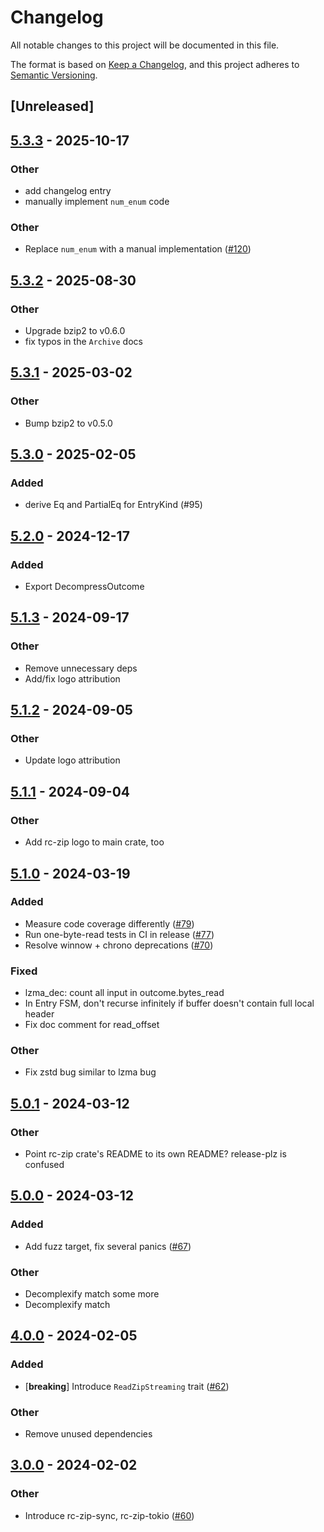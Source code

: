 # Changelog
All notable changes to this project will be documented in this file.

The format is based on [Keep a Changelog](https://keepachangelog.com/en/1.0.0/),
and this project adheres to [Semantic Versioning](https://semver.org/spec/v2.0.0.html).

## [Unreleased]

## [5.3.3](https://github.com/bearcove/rc-zip/compare/rc-zip-v5.3.2...rc-zip-v5.3.3) - 2025-10-17

### Other

- add changelog entry
- manually implement `num_enum` code

### Other

- Replace `num_enum` with a manual implementation ([#120](https://github.com/bearcove/rc-zip/pull/120))

## [5.3.2](https://github.com/bearcove/rc-zip/compare/rc-zip-v5.3.1...rc-zip-v5.3.2) - 2025-08-30

### Other

- Upgrade bzip2 to v0.6.0
- fix typos in the `Archive` docs

## [5.3.1](https://github.com/bearcove/rc-zip/compare/rc-zip-v5.3.0...rc-zip-v5.3.1) - 2025-03-02

### Other

- Bump bzip2 to v0.5.0

## [5.3.0](https://github.com/bearcove/rc-zip/compare/rc-zip-v5.2.0...rc-zip-v5.3.0) - 2025-02-05

### Added

- derive Eq and PartialEq for EntryKind (#95)

## [5.2.0](https://github.com/bearcove/rc-zip/compare/rc-zip-v5.1.3...rc-zip-v5.2.0) - 2024-12-17

### Added

- Export DecompressOutcome

## [5.1.3](https://github.com/bearcove/rc-zip/compare/rc-zip-v5.1.2...rc-zip-v5.1.3) - 2024-09-17

### Other

- Remove unnecessary deps
- Add/fix logo attribution

## [5.1.2](https://github.com/bearcove/rc-zip/compare/rc-zip-v5.1.1...rc-zip-v5.1.2) - 2024-09-05

### Other
- Update logo attribution

## [5.1.1](https://github.com/bearcove/rc-zip/compare/rc-zip-v5.1.0...rc-zip-v5.1.1) - 2024-09-04

### Other
- Add rc-zip logo to main crate, too

## [5.1.0](https://github.com/fasterthanlime/rc-zip/compare/rc-zip-v5.0.1...rc-zip-v5.1.0) - 2024-03-19

### Added
- Measure code coverage differently ([#79](https://github.com/fasterthanlime/rc-zip/pull/79))
- Run one-byte-read tests in CI in release ([#77](https://github.com/fasterthanlime/rc-zip/pull/77))
- Resolve winnow + chrono deprecations ([#70](https://github.com/fasterthanlime/rc-zip/pull/70))

### Fixed
- lzma_dec: count all input in outcome.bytes_read
- In Entry FSM, don't recurse infinitely if buffer doesn't contain full local header
- Fix doc comment for read_offset

### Other
- Fix zstd bug similar to lzma bug

## [5.0.1](https://github.com/fasterthanlime/rc-zip/compare/rc-zip-v5.0.0...rc-zip-v5.0.1) - 2024-03-12

### Other
- Point rc-zip crate's README to its own README? release-plz is confused

## [5.0.0](https://github.com/fasterthanlime/rc-zip/compare/rc-zip-v4.0.0...rc-zip-v5.0.0) - 2024-03-12

### Added
- Add fuzz target, fix several panics ([#67](https://github.com/fasterthanlime/rc-zip/pull/67))

### Other
- Decomplexify match some more
- Decomplexify match

## [4.0.0](https://github.com/fasterthanlime/rc-zip/compare/rc-zip-v3.0.0...rc-zip-v4.0.0) - 2024-02-05

### Added
- [**breaking**] Introduce `ReadZipStreaming` trait ([#62](https://github.com/fasterthanlime/rc-zip/pull/62))

### Other
- Remove unused dependencies

## [3.0.0](https://github.com/fasterthanlime/rc-zip/compare/rc-zip-v2.0.1...rc-zip-v3.0.0) - 2024-02-02

### Other
- Introduce rc-zip-sync, rc-zip-tokio ([#60](https://github.com/fasterthanlime/rc-zip/pull/60))
